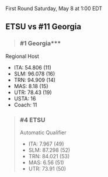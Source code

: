 First Round
Saturday, May 8 at 1:00 EDT
## ETSU vs #11 Georgia

> ### #1 Georgia***  
Regional Host  
- ITA: 54.806 (11)  
- SLM: 96.078 (16)  
- TRN: 94.909 (14)  
- MAS: 8.18 (15)  
- UTR: 78.43 (19)  
- USTA: 16  
- Coach: 11  

> ### #4 ETSU  
> Automatic Qualifier  
> - ITA: 7.967 (49)  
> - SLM: 87.298 (52)  
> - TRN: 84.021 (53)  
> - MAS: 6.56 (51)  
> - UTR: 73.91 (50)  
